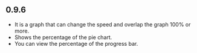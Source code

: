 ## 0.9.6

* It is a graph that can change the speed and overlap the graph 100% or more.
* Shows the percentage of the pie chart.
* You can view the percentage of the progress bar.
